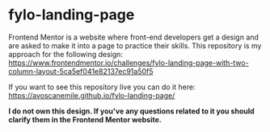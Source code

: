 # fylo-landing-page
Frontend Mentor is a website where front-end developers get a design and are asked to make it into a page to practice their skills. This repository is my approach for the following design: https://www.frontendmentor.io/challenges/fylo-landing-page-with-two-column-layout-5ca5ef041e82137ec91a50f5

If you want to see this repository live you can do it here: https://avoscanemile.github.io/fylo-landing-page/

**I do not own this design. If you've any questions related to it you should clarify them in the Frontend Mentor website.** 

